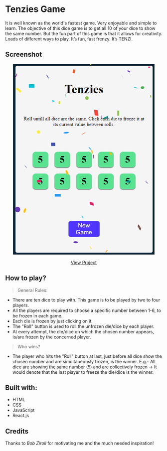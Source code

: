 # Tenzies Game

It is well known as the world's fastest game. Very enjoyable and simple to learn. The objective of this dice game is to get all 10 of your dice to show the same number.
But the fun part of this game is that it allows for creativity. Loads of different ways to play. It’s fun, fast frenzy. It’s TENZI.



## Screenshot


<div align="center">
  <img src="src/assets/screenshot.png">
</div>

<p align="center">
  <a href="https://nabarvn.github.io/tenzies-game/">View Project</a>
</p>



## How to play?


> General Rules:

* There are ten dice to play with. This game is to be played by two to four players.
* All the players are required to choose a specific number between 1-6, to be frozen in each game.
* Each die is frozen by just clicking on it.
* The "Roll" button is used to roll the unfrozen die/dice by each player.
* At every attempt, the die/dice on which the chosen number appears, is/are frozen by the concerned player.


> Who wins?

* The player who hits the "Roll" button at last, just before all dice show the chosen number and are simultaneously frozen, is the winner. 
E.g.- All dice are showing the same number (5) and are collectively frozen -> It would denote that the last player to freeze the die/dice is the winner.



## Built with:

* HTML
* CSS
* JavaScript
* React.js



## Credits

Thanks to *Bob Ziroll* for motivating me and the much needed inspiration!
